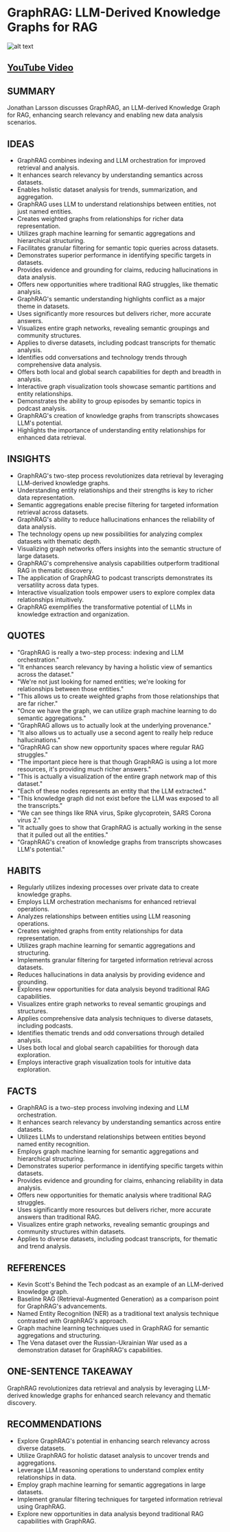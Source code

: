 # GraphRAG: LLM-Derived Knowledge Graphs for RAG

![alt text](image/graphRag-LLM-Knowledge-Graphs/1722048133090.png)

## [YouTube Video](https://www.youtube.com/watch?v=r09tJfON6kE)

## SUMMARY

Jonathan Larsson discusses GraphRAG, an LLM-derived Knowledge Graph for RAG, enhancing search relevancy and enabling new data analysis scenarios.

## IDEAS

- GraphRAG combines indexing and LLM orchestration for improved retrieval and analysis.
- It enhances search relevancy by understanding semantics across datasets.
- Enables holistic dataset analysis for trends, summarization, and aggregation.
- GraphRAG uses LLM to understand relationships between entities, not just named entities.
- Creates weighted graphs from relationships for richer data representation.
- Utilizes graph machine learning for semantic aggregations and hierarchical structuring.
- Facilitates granular filtering for semantic topic queries across datasets.
- Demonstrates superior performance in identifying specific targets in datasets.
- Provides evidence and grounding for claims, reducing hallucinations in data analysis.
- Offers new opportunities where traditional RAG struggles, like thematic analysis.
- GraphRAG's semantic understanding highlights conflict as a major theme in datasets.
- Uses significantly more resources but delivers richer, more accurate answers.
- Visualizes entire graph networks, revealing semantic groupings and community structures.
- Applies to diverse datasets, including podcast transcripts for thematic analysis.
- Identifies odd conversations and technology trends through comprehensive data analysis.
- Offers both local and global search capabilities for depth and breadth in analysis.
- Interactive graph visualization tools showcase semantic partitions and entity relationships.
- Demonstrates the ability to group episodes by semantic topics in podcast analysis.
- GraphRAG's creation of knowledge graphs from transcripts showcases LLM's potential.
- Highlights the importance of understanding entity relationships for enhanced data retrieval.

## INSIGHTS

- GraphRAG's two-step process revolutionizes data retrieval by leveraging LLM-derived knowledge graphs.
- Understanding entity relationships and their strengths is key to richer data representation.
- Semantic aggregations enable precise filtering for targeted information retrieval across datasets.
- GraphRAG's ability to reduce hallucinations enhances the reliability of data analysis.
- The technology opens up new possibilities for analyzing complex datasets with thematic depth.
- Visualizing graph networks offers insights into the semantic structure of large datasets.
- GraphRAG's comprehensive analysis capabilities outperform traditional RAG in thematic discovery.
- The application of GraphRAG to podcast transcripts demonstrates its versatility across data types.
- Interactive visualization tools empower users to explore complex data relationships intuitively.
- GraphRAG exemplifies the transformative potential of LLMs in knowledge extraction and organization.

## QUOTES

- "GraphRAG is really a two-step process: indexing and LLM orchestration."
- "It enhances search relevancy by having a holistic view of semantics across the dataset."
- "We're not just looking for named entities; we're looking for relationships between those entities."
- "This allows us to create weighted graphs from those relationships that are far richer."
- "Once we have the graph, we can utilize graph machine learning to do semantic aggregations."
- "GraphRAG allows us to actually look at the underlying provenance."
- "It also allows us to actually use a second agent to really help reduce hallucinations."
- "GraphRAG can show new opportunity spaces where regular RAG struggles."
- "The important piece here is that though GraphRAG is using a lot more resources, it's providing much richer answers."
- "This is actually a visualization of the entire graph network map of this dataset."
- "Each of these nodes represents an entity that the LLM extracted."
- "This knowledge graph did not exist before the LLM was exposed to all the transcripts."
- "We can see things like RNA virus, Spike glycoprotein, SARS Corona virus 2."
- "It actually goes to show that GraphRAG is actually working in the sense that it pulled out all the entities."
- "GraphRAG's creation of knowledge graphs from transcripts showcases LLM's potential."

## HABITS

- Regularly utilizes indexing processes over private data to create knowledge graphs.
- Employs LLM orchestration mechanisms for enhanced retrieval operations.
- Analyzes relationships between entities using LLM reasoning operations.
- Creates weighted graphs from entity relationships for data representation.
- Utilizes graph machine learning for semantic aggregations and structuring.
- Implements granular filtering for targeted information retrieval across datasets.
- Reduces hallucinations in data analysis by providing evidence and grounding.
- Explores new opportunities for data analysis beyond traditional RAG capabilities.
- Visualizes entire graph networks to reveal semantic groupings and structures.
- Applies comprehensive data analysis techniques to diverse datasets, including podcasts.
- Identifies thematic trends and odd conversations through detailed analysis.
- Uses both local and global search capabilities for thorough data exploration.
- Employs interactive graph visualization tools for intuitive data exploration.

## FACTS

- GraphRAG is a two-step process involving indexing and LLM orchestration.
- It enhances search relevancy by understanding semantics across entire datasets.
- Utilizes LLMs to understand relationships between entities beyond named entity recognition.
- Employs graph machine learning for semantic aggregations and hierarchical structuring.
- Demonstrates superior performance in identifying specific targets within datasets.
- Provides evidence and grounding for claims, enhancing reliability in data analysis.
- Offers new opportunities for thematic analysis where traditional RAG struggles.
- Uses significantly more resources but delivers richer, more accurate answers than traditional RAG.
- Visualizes entire graph networks, revealing semantic groupings and community structures within datasets.
- Applies to diverse datasets, including podcast transcripts, for thematic and trend analysis.

## REFERENCES

- Kevin Scott's Behind the Tech podcast as an example of an LLM-derived knowledge graph.
- Baseline RAG (Retrieval-Augmented Generation) as a comparison point for GraphRAG's advancements.
- Named Entity Recognition (NER) as a traditional text analysis technique contrasted with GraphRAG's approach.
- Graph machine learning techniques used in GraphRAG for semantic aggregations and structuring.
- The Vena dataset over the Russian-Ukrainian War used as a demonstration dataset for GraphRAG's capabilities.

## ONE-SENTENCE TAKEAWAY

GraphRAG revolutionizes data retrieval and analysis by leveraging LLM-derived knowledge graphs for enhanced search relevancy and thematic discovery.

## RECOMMENDATIONS

- Explore GraphRAG's potential in enhancing search relevancy across diverse datasets.
- Utilize GraphRAG for holistic dataset analysis to uncover trends and aggregations.
- Leverage LLM reasoning operations to understand complex entity relationships in data.
- Employ graph machine learning for semantic aggregations in large datasets.
- Implement granular filtering techniques for targeted information retrieval using GraphRAG.
- Explore new opportunities in data analysis beyond traditional RAG capabilities with GraphRAG.
